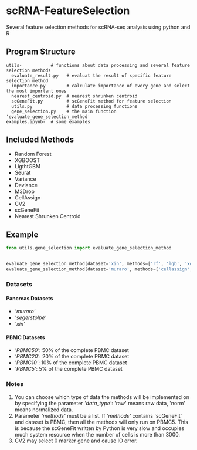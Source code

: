 # scRNA-FeatureSelection
Several feature selection methods for scRNA-seq analysis using python and R

## Program Structure
    utils-           # functions about data processing and several feature selection methods  
      evaluate_result.py   # evaluat the result of specific feature selection method   
      importance.py        # calculate importance of every gene and select the most important ones   
      nearest_centroid.py  # nearest shrunken centroid 
      scGeneFit.py         # scGeneFit method for feature selection
      utils.py             # data processing functions 
      gene_selection.py    # the main function 'evaluate_gene_selection_method'
    examples.ipynb-  # some examples

## Included Methods
- Random Forest  
- XGBOOST
- LigthtGBM      
- Seurat
- Variance       
- Deviance
- M3Drop         
- CellAssign
- CV2            
- scGeneFit
- Nearest Shrunken Centroid


## Example
```python
from utils.gene_selection import evaluate_gene_selection_method


evaluate_gene_selection_method(dataset='xin', methods=['rf', 'lgb', 'xgb', 'nsc', 'cv2', 'var'], data_type='raw')
evaluate_gene_selection_method(dataset='muraro', methods=['cellassign', 'deviance', 'm3drop'], data_type='norm')
```
### Datasets
#### Pancreas Datasets
- *'muraro'*
- *'segerstolpe'*
- *'xin'*
#### PBMC Datasets
- *'PBMC50'*: 50% of the complete PBMC dataset
- *'PBMC20'*: 20% of the complete PBMC dataset
- *'PBMC10'*: 10% of the complete PBMC dataset
- *'PBMC5'*: 5% of the complete PBMC dataset

### Notes
1. You can choose which type of data the methods will be implemented on by specifying the parameter *'data_type'*: 'raw' means raw data, 'norm' means normalized data.
2. Parameter *'methods'* must be a list. If *'methods'* contains 'scGeneFit' and dataset is PBMC, then all the methods will only run on PBMC5. This is because the scGeneFit written by Python is very slow and occupies much system resource when the number of cells is more than 3000.
3. CV2 may select 0 marker gene and cause IO error.
